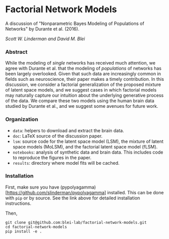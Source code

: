 # Factorial Network Models
A discussion of "Nonparametric Bayes Modeling of Populations of Networks" by Durante et al. (2016).

_Scott W. Linderman and David M. Blei_

### Abstract
While the modeling of _single_ networks has received much attention, we agree with Durante et al. that the modeling of _populations_ of networks has been largely overlooked. Given that such data are increasingly common in fields such as neuroscience, their paper makes a timely contribution. In this discussion, we consider a factorial generalization of the proposed mixture of latent space models, and we suggest cases in which factorial models may naturally capture our intuition about the underlying generative process of the data. We compare these two models using the human brain data studied by Durante et al., and we suggest some avenues for future work. 

### Organization
- `data`: helpers to download and extract the brain data.
- `doc`: LaTeX source of the discussion paper.
- `lsm`: source code for the latent space model (LSM), the mixture of latent space models (MoLSM), and the factorial latent space model (fLSM).
- `notebooks`: analysis of synthetic data and brain data. This includes code to reproduce the figures in the paper.
- `results`: directory where model fits will be cached.


### Installation
First, make sure you have (pypolyagamma)[https://github.com/slinderman/pypolyagamma] installed.  This can be done with `pip` or by source. See the link above for detailed installation instructions.

Then,
```
git clone git@github.com:blei-lab/factorial-network-models.git
cd factorial-network-models
pip install -e .
```

